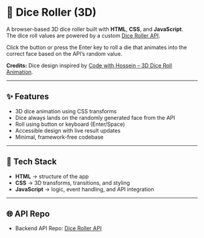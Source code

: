 # 🎲 Dice Roller (3D)

A browser-based 3D dice roller built with **HTML**, **CSS**, and **JavaScript**.  
The dice roll values are powered by a custom [Dice Roller API](https://github.com/faizak2521/dice-roller-api).  

Click the button or press the Enter key to roll a die that animates into the correct face based on the API’s random value.  

**Credits:** Dice design inspired by [Code with Hossein – 3D Dice Roll Animation](https://www.youtube.com/watch?v=XTF5jXDr2H8).  

---

## ✨ Features
- 3D dice animation using CSS transforms  
- Dice always lands on the randomly generated face from the API  
- Roll using button or keyboard (Enter/Space)  
- Accessible design with live result updates  
- Minimal, framework-free codebase  

---

## 🧰 Tech Stack
- **HTML** → structure of the app  
- **CSS** → 3D transforms, transitions, and styling  
- **JavaScript** → logic, event handling, and API integration  

---

## 🌐 API Repo
- Backend API Repo: [Dice Roller API](https://github.com/faizak2521/dice-roller-api)  